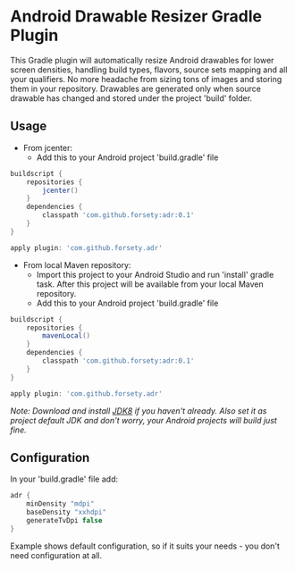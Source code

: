 Android Drawable Resizer Gradle Plugin
======================================

This Gradle plugin will automatically resize Android drawables for lower screen densities, handling 
build types, flavors, source sets mapping and all your qualifiers. No more headache from sizing tons 
of images and storing them in your repository. Drawables are generated only when source drawable has 
changed and stored under the project 'build' folder.

Usage
-----

* From jcenter:
  * Add this to your Android project 'build.gradle' file
```groovy
buildscript {
    repositories {
        jcenter()
    }
    dependencies {
        classpath 'com.github.forsety:adr:0.1'
    }
}

apply plugin: 'com.github.forsety.adr'
```
* From local Maven repository:
    * Import this project to your Android Studio and run 'install' gradle task. After this project 
        will be available from your local Maven repository.
    * Add this to your Android project 'build.gradle' file
```groovy
buildscript {
    repositories {
        mavenLocal()
    }
    dependencies {
        classpath 'com.github.forsety:adr:0.1'
    }
}

apply plugin: 'com.github.forsety.adr'
```

_Note: Download and install [JDK8](http://www.oracle.com/technetwork/java/javase/downloads/index.html) if you haven't already.
Also set it as project default JDK and don't worry, your Android projects will build just fine._ 

Configuration
-------------

In your 'build.gradle' file add:
```groovy
adr {
    minDensity "mdpi"
    baseDensity "xxhdpi"
    generateTvDpi false
}
```
Example shows default configuration, so if it suits your needs - you don't need configuration at all.

